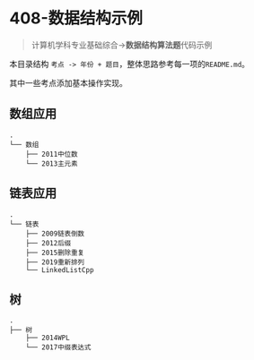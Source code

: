 # 408-数据结构示例

>计算机学科专业基础综合->**数据结构算法题**代码示例

本目录结构 `考点 -> 年份 + 题目`，整体思路参考每一项的`README.md`。

其中一些考点添加基本操作实现。

## 数组应用

```
.
└── 数组
    ├── 2011中位数
    └── 2013主元素
```



## 链表应用

```
.
└── 链表
    ├── 2009链表倒数
    ├── 2012后缀
    ├── 2015删除重复
    ├── 2019重新排列
    └── LinkedListCpp
```



## 树

```
.
├── 树
    ├── 2014WPL
    └── 2017中缀表达式
```





